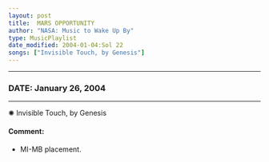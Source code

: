 ```yaml
---
layout: post
title:  MARS OPPORTUNITY
author: "NASA: Music to Wake Up By"
type: MusicPlaylist
date_modified: 2004-01-04:Sol 22
songs: ["Invisible Touch, by Genesis"]
---
```


----
### DATE: January 26, 2004
----
✺ Invisible Touch, by Genesis

#### Comment:
* MI-MB placement.



<br/>
<center>
	<a target="_blank"
	   href="https://twitter.com/intent/tweet?hashtags=Space,NASA,Playlist,NASAWakeupCalls,SpaceProgram&text={{ page.author}}, '{{ page.songs.first }}' {{ page.title }}, {{ page.date | date: '%B %d, %Y' }}. {{ site.url }}{{ page.url }} @nasawakeupcalls">
	   <i class="fab fa-twitter" alt="Tweet this page" style="font-size: 1.3em;"></i>
	</a>
	&nbsp; 	<i class="fas fa-user-astronaut" style="font-size: 1.5em;"></i> &nbsp;
    <a type="amzn" search="'Invisible Touch, by Genesis'" category="popular music">
        <i class="fab fa-amazon" style="font-size: 1.3em;"></i>
    </a>
</center>
